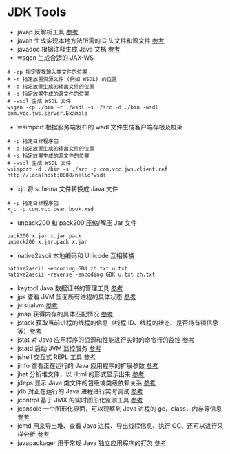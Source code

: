 # JDK Tools
- javap 反解析工具 [参考](https://www.jianshu.com/p/6a8997560b05)
- javah 生成实现本地方法所需的 C 头文件和源文件 [参考](https://blog.csdn.net/qq_22494029/article/details/80095448)
- javadoc 根据注释生成 Java 文档 [参考](https://blog.csdn.net/vbirdbest/article/details/80296136)
- wsgen 生成合适的 JAX-WS

```
# -cp 指定查找输入类文件的位置
# -r 指定放置资源文件 (例如 WSDL) 的位置
# -d 指定放置生成的输出文件的位置
# -s 指定放置生成的源文件的位置
# -wsdl 生成 WSDL 文件
wsgen -cp ./bin -r ./wsdl -s ./src -d ./bin -wsdl com.vcc.jws.server.Example
```
- wsimport 根据服务端发布的 wsdl 文件生成客户端存根及框架

```
# -p 指定目标程序包
# -d 指定放置生成的输出文件的位置
# -s 指定放置生成的源文件的位置
# -wsdl 生成 WSDL 文件
wsimport -d ./bin -s ./src -p com.vcc.jws.client.ref http://localhost:8080/hello?wsdl
```

- xjc 将 schema 文件转换成 Java 文件

```
# -p 指定目标程序包
xjc -p com.vcc.bean book.xsd
```

- unpack200 和 pack200 压缩/解压 Jar 文件

```
pack200 x.jar x.jar.pack
unpack200 x.jar.pack x.jar
```

- native2ascii 本地编码和 Unicode 互相转换

```
native2ascii -encoding GBK zh.txt u.txt
native2ascii -reverse -encoding GBK u.txt zh.txt
```

- keytool Java 数据证书的管理工具 [参考](https://blog.csdn.net/yinhuaiya/article/details/81774314)
- jps 查看 JVM 里面所有进程的具体状态 [参考](https://www.jianshu.com/p/d39b2e208e72)
- jvisualvm [参考](https://my.oschina.net/u/2300159/blog/812984)
- jmap 获得内存的具体匹配情况 [参考](https://www.jianshu.com/p/a4ad53179df3)
- jstack 获取当前进程的线程的信息（线程 ID、线程的状态、是否持有锁信息等）[参考](https://www.jianshu.com/p/025cb069cb69)
- jstat 对 Java 应用程序的资源和性能进行实时的命令行的监控 [参考](https://www.jianshu.com/p/213710fb9e40)
- jstatd 启动 JVM 监控服务 [参考](https://www.cnblogs.com/guoximing/articles/6110319.html)
- jshell 交互式 REPL 工具 [参考](https://www.jianshu.com/p/5fb406c6203f)
- jinfo 查看正在运行的 Java 应用程序的扩展参数 [参考](https://www.jianshu.com/p/8d8aef212b25) 
- jhat 分析堆文件，以 Html 的形式显示出来 [参考](https://www.cnblogs.com/baihuitestsoftware/articles/6406271.html)
- jdeps 显示 Java 类文件的包级或类级依赖关系 [参考](https://blog.csdn.net/zebe1989/article/details/82692244)
- jdb 对正在运行的 Java 进程进行实时调试 [参考](https://www.cnblogs.com/rocedu/p/6371262.html)
- jcontrol 基于 JMX 的实时图形化监测工具 [参考](https://blog.csdn.net/seelye/article/details/50623798)
- jconsole 一个图形化界面，可以观察到 Java 进程的 gc，class，内存等信息 [参考](https://blog.csdn.net/qq_31156277/article/details/80035430)
- jcmd 用来导出堆、查看 Java 进程、导出线程信息、执行 GC、还可以进行采样分析 [参考](https://www.jianshu.com/p/388e35d8a09b)
- javapackager 用于常规 Java 独立应用程序的打包 [参考](https://blog.csdn.net/zhaojindong33/article/details/51304521)